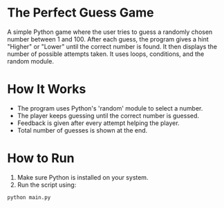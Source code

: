 # The Perfect Guess Game

A simple Python game where the user tries to guess a randomly chosen number between 1 and 100. After each guess, the program gives a hint "Higher" or "Lower" until the correct number is found. It then displays the number of possible attempts taken. It uses loops, conditions, and the random module.

# How It Works
- The program uses Python's 'random' module to select a number.
- The player keeps guessing until the correct number is guessed.
- Feedback is given after every attempt helping the player.
- Total number of guesses is shown at the end.

# How to Run
1. Make sure Python is installed on your system.
2. Run the script using:

```bash
python main.py
